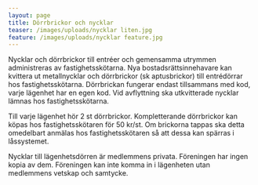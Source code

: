 ```yaml
---
layout: page
title: Dörrbrickor och nycklar
teaser: /images/uploads/nycklar liten.jpg
feature: /images/uploads/nycklar feature.jpg
---
```

Nycklar och dörrbrickor till entréer och gemensamma utrymmen administreras av fastighetsskötarna. Nya bostadsrättsinnehavare kan kvittera ut metallnycklar och dörrbrickor (sk aptusbrickor) till entrédörrar hos fastighetsskötarna. Dörrbrickan fungerar endast tillsammans med kod, varje lägenhet har en egen kod. Vid avflyttning ska utkvitterade nycklar lämnas hos fastighetsskötarna. 

Till varje lägenhet hör 2 st dörrbrickor. Kompletterande dörrbrickor kan köpas hos fastighetsskötaren för 50 kr/st. Om brickorna tappas ska detta omedelbart anmälas hos fastighetsskötaren så att dessa kan spärras i låssystemet.

Nycklar till lägenhetsdörren är medlemmens privata. Föreningen har ingen kopia av dem. Föreningen kan inte komma in i lägenheten utan medlemmens vetskap och samtycke.
